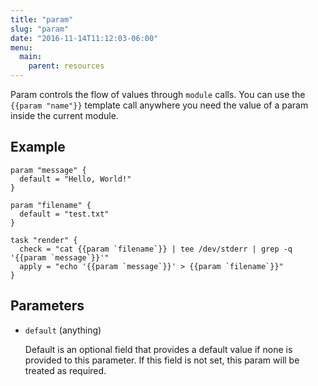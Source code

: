 ```yaml
---
title: "param"
slug: "param"
date: "2016-11-14T11:12:03-06:00"
menu:
  main:
    parent: resources
---
```



Param controls the flow of values through `module` calls. You can use the
`{{param "name"}}` template call anywhere you need the value of a param
inside the current module.


## Example

```hcl
param "message" {
  default = "Hello, World!"
}

param "filename" {
  default = "test.txt"
}

task "render" {
  check = "cat {{param `filename`}} | tee /dev/stderr | grep -q '{{param `message`}}'"
  apply = "echo '{{param `message`}}' > {{param `filename`}}"
}

```


## Parameters

- `default` (anything)

  Default is an optional field that provides a default value if none is
provided to this parameter. If this field is not set, this param will be
treated as required.



